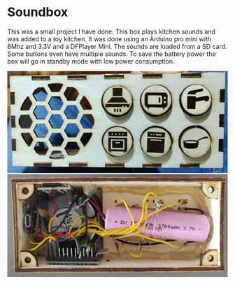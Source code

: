 # Soundbox

This was a small project I have done. 
This box plays kitchen sounds and was added to a toy kitchen.
It was done using an Arduino pro mini with 8Mhz and 3.3V and a DFPlayer Mini.
The sounds are loaded from a SD card. Some buttons even have multiple sounds.
To save the battery power the box will go in standby mode with low power consumption.

![Front view](SoundBoxFront.jpg)
![Back view](SoundBoxBack.jpg)
